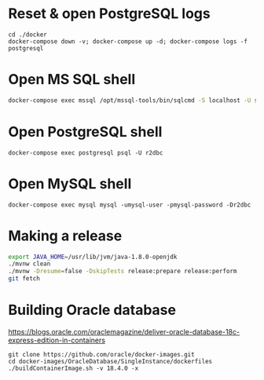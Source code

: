 # Reset & open PostgreSQL logs
```
cd ./docker
docker-compose down -v; docker-compose up -d; docker-compose logs -f postgresql
```

# Open MS SQL shell
```bash
docker-compose exec mssql /opt/mssql-tools/bin/sqlcmd -S localhost -U sa -P 'yourStrong(!)Password'
```

# Open PostgreSQL shell
```
docker-compose exec postgresql psql -U r2dbc
```

# Open MySQL shell
```
docker-compose exec mysql mysql -umysql-user -pmysql-password -Dr2dbc
```

# Making a release
```bash
export JAVA_HOME=/usr/lib/jvm/java-1.8.0-openjdk
./mvnw clean
./mvnw -Dresume=false -DskipTests release:prepare release:perform
git fetch
```

# Building Oracle database
https://blogs.oracle.com/oraclemagazine/deliver-oracle-database-18c-express-edition-in-containers
```
git clone https://github.com/oracle/docker-images.git
cd docker-images/OracleDatabase/SingleInstance/dockerfiles
./buildContainerImage.sh -v 18.4.0 -x
```
